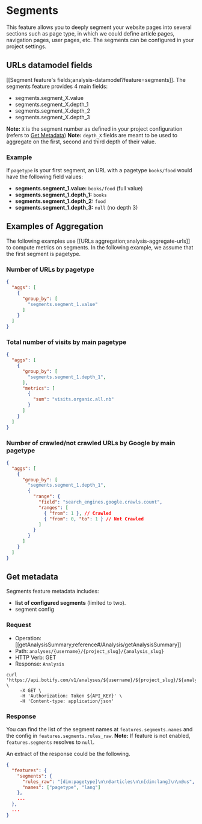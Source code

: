 # Segments

This feature allows you to deeply segment your website pages into several sections such as page type, in which we could define article pages, navigation pages, user pages, etc.
The segments can be configured in your project settings.


## URLs datamodel fields

[[Segment feature's fields;analysis-datamodel?feature=segments]].
The segments feature provides 4 main fields:

- segments.segment_X.value
- segments.segment_X.depth_1
- segments.segment_X.depth_2
- segments.segment_X.depth_3

**Note:** `X` is the segment number as defined in your project configuration (refers to [Get Metadata](#get-metadata))
**Note:** `depth_X` fields are meant to be used to aggregate on the first, second and third depth of their value.

### Example

If `pagetype` is your first segment, an URL with a pagetype `books/food` would have the following field values: 

- **segments.segment_1.value:** `books/food` (full value)
- **segments.segment_1.depth_1:** `books`
- **segments.segment_1.depth_2:** `food`
- **segments.segment_1.depth_3:** `null` (no depth 3)


## Examples of Aggregation

The following examples use [[URLs aggregation;analysis-aggregate-urls]] to compute metrics on segments.
In the following example, we assume that the first segment is pagetype.

### Number of URLs by pagetype

```JSON
{
  "aggs": [
    {
      "group_by": [
        "segments.segment_1.value"
      ]
    }
  ]
}
```

### Total number of visits by main pagetype

```JSON
{
  "aggs": [
    {
      "group_by": [
        "segments.segment_1.depth_1",
      ],
      "metrics": [
        {
          "sum": "visits.organic.all.nb"
        }
      ]
    }
  ]
}
```

### Number of crawled/not crawled URLs by Google by main pagetype

```JSON
{
  "aggs": [
    {
      "group_by": [
        "segments.segment_1.depth_1",
        {
          "range": {
            "field": "search_engines.google.crawls.count",
            "ranges": [
              { "from": 1 }, // Crawled
              { "from": 0, "to": 1 } // Not Crawled
            ]
          }
        }
      ]
    }
  ]
}
```


## Get metadata

Segments feature metadata includes:
- **list of configured segments** (limited to two).
- segment config

### Request

- Operation: [[getAnalysisSummary;reference#/Analysis/getAnalysisSummary]]
- Path: `analyses/{username}/{project_slug}/{analysis_slug}`
- HTTP Verb: GET
- Response: `Analysis`

```SH
curl 'https://api.botify.com/v1/analyses/${username}/${project_slug}/${analysis_slug}' \
     -X GET \
     -H 'Authorization: Token ${API_KEY}' \
     -H 'Content-type: application/json'
```

### Response

You can find the list of the segment names at `features.segments.names` and the config in `features.segments.rules_raw`.
**Note:** If feature is not enabled, `features.segments` resolves to `null`.

An extract of the response could be the following.

```JSON
{
  "features": {
    "segments": {
      "rules_raw": "[dim:pagetype]\n\n@articles\n\n[dim:lang]\n\n@us",
      "names": ["pagetype", "lang"]
    },
    ...
  },
  ...
}
```
